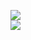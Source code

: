 [![](https://img.shields.io/badge/Made%20With-Github%20Spray-lightgrey.svg?style=for-the-badge&logo=github)](https://github.com/Annihil/github-spray#1339)  
[![](https://i.imgur.com/2DrTn0Z.gif)](https://github.com/Annihil/github-spray)